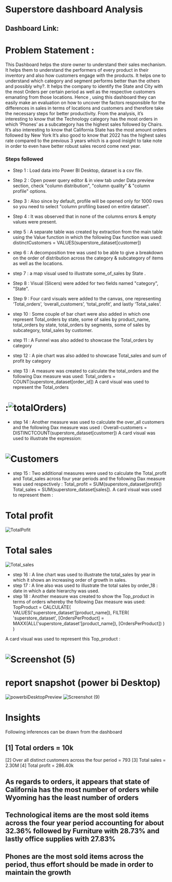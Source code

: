 # Superstore dashboard Analysis
## Dashboard Link: 
# Problem Statement : 
This Dashboard helps the store owner to understand their sales mechanism. It helps them to understand the performers of every product in their inventory and also how customers engage with the products. It helps one to understand which category and segment performs better than the others and possibly why?. It helps the company to identify the State and City with the most Orders per certain period as well as the respective  customers emanating from those locations. Hence , using this dashboard they can easily make an evaluation on how to uncover the factors responsible for the differences in sales in terms of locations and customers and therefore take the necessary steps for better productivity.
From the analysis, it’s interesting to know that the Technology category has the most orders in which ‘Phones’ as a subcategory has the highest sales followed by Chairs.
It’s also interesting to know that California State has the most amount orders followed by New York 
It’s also good to know that 2022 has the highest sales rate compared to the previous 3 years which is a good insight to take note in order to even have better robust sales record come next year. 
### Steps followed 

- Step 1 : Load data into Power BI Desktop, dataset is a csv file.
- Step 2 : Open power query editor & in view tab under Data preview section, check "column distribution", "column quality" & "column profile" options.
- Step 3 : Also since by default, profile will be opened only for 1000 rows so you need to select "column profiling based on entire dataset".
- Step 4 : It was observed that in none of the columns errors & empty values were present.
- step 5 : A separate table was created by extraction from the main table using the Value function in which the following Dax function was used: distinctCustomers = VALUES(superstore_dataset[customer])
 
- step 6 : A decomposition tree was used to be able to give a breakdown on the order of distribution across the category & subcategory of items as well as the locations.
- step 7 : a map visual used to illustrate some_of_sales by State .
 
- Step 8 : Visual (Slicers) were added for two fields named "category", "State".
- Step 9 : Four card visuals were added to the canvas, one representing ‘Total_orders’, ‘overall_customers’, ‘total_profit’, and lastly ‘Total_sales’.
- step 10 : Some couple of bar chart were also added in which one represent Total_orders by state, some of sales by product_name, total_orders by state, total_orders by segments, some of sales by subcategory, total_sales by customer.
- step 11 : A Funnel was also added to showcase the Total_orders by category
- step 12 : A pie chart was also added to showcase Total_sales and sum of profit by category
- step 13 : A measure was created to calculate the total_orders and the following Dax measure was used: Total_orders = COUNT(superstore_dataset[order_id])
A card visual was used to represent the Total_orders
# :![totalOrders)](https://github.com/Eelmukhty/Superstore-Analysis/assets/170774661/5576ced6-5484-4859-8e45-dcaf6ed64e6b)


- step 14 : Another measure was used to calculate the over_all customers and the following Dax measure was used : Overall-customers = DISTINCTCOUNT(superstore_dataset[customer])
A card visual was used to illustrate the expression:
# ![Customers](https://github.com/Eelmukhty/Superstore-Analysis/assets/170774661/6fcbab9c-f054-4ce8-88f1-8075b8015277)

- step 15 : Two additional  measures were used to calculate the Total_profit and Total_sales across four year periods and the following Dax measure was used respectively : Total_profit = SUM(superstore_dataset[profit])
Total_sales = SUM(superstore_dataset[sales]).
A card visual was used to represent them :
# Total profit
![TotalPofit](https://github.com/Eelmukhty/Superstore-Analysis/assets/170774661/45b34049-cb5b-439a-9bea-ad6c8791ce1d)

# Total sales
![Total_sales](https://github.com/Eelmukhty/Superstore-Analysis/assets/170774661/bd5463b2-baaf-464b-8ae3-0e8256a7d8d2)

- step 16 : A line chart was used to illustrate the total_sales by year in which it shows an increasing order of growth in sales.
- step 17 : A line also was used to illustrate the total sales by order_18 : date in which a date hierarchy was used.
- step 18 : Another measure was created to show the Top_product in terms of orders whereby the following Dax measure was used: TopProduct = 
CALCULATE(
    VALUES('superstore_dataset'[product_name]),
    FILTER(
        'superstore_dataset',
        [OrdersPerProduct] = MAXX(ALL('superstore_dataset'[product_name]), [OrdersPerProduct])
    )
)

A card visual was used to represent this Top_product :
# ![Screenshot (5)](https://github.com/Eelmukhty/Superstore-Analysis/assets/170774661/b02d9313-3fc1-4fb3-8587-f9f00ff61f01)


# report snapshot    (power bi Desktop)
![powerbiDesktopPreview](https://github.com/Eelmukhty/Superstore-Analysis/assets/170774661/a27f222d-8c05-47a0-b5cd-5df6fea38084)
![Screenshot (9)](https://github.com/Eelmukhty/Superstore-Analysis/assets/170774661/c5046186-22bb-4c85-9abc-9501d63fae55)




# Insights 
Following inferences can be drawn from the dashboard
## [1] Total orders = 10k
   [2] Over all distinct customers across the four period = 793
   [3] Total sales = 2.30M
   [4] Total profit = 286.40k
## As regards to orders, it appears that state of California has the most number of orders while Wyoming has the least number of orders 
## Technological items are the most sold items across the four  year period accounting for about 32.36% followed by Furniture with 28.73%  and lastly office supplies with 27.83%
## Phones are the most sold items across the period, thus effort should be made in order to maintain the growth

    










